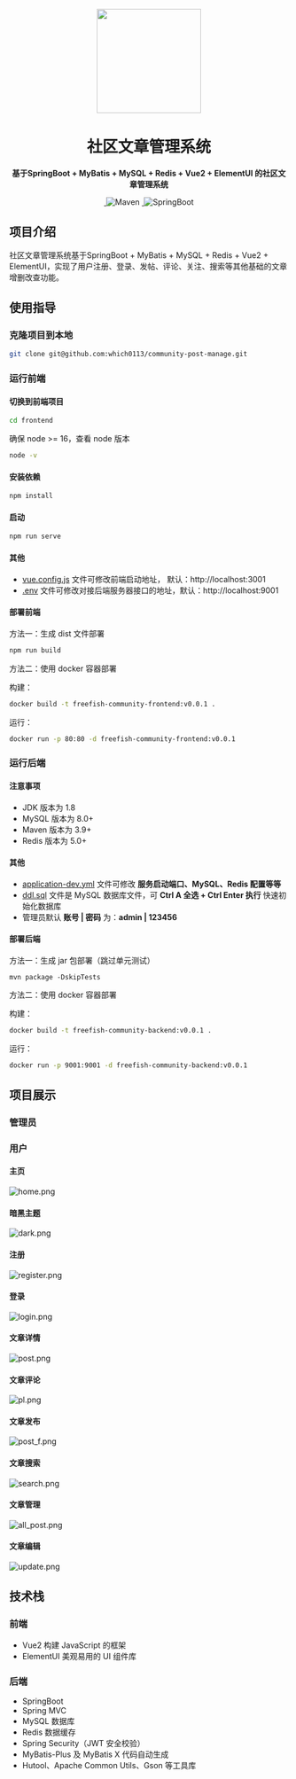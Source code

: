 <p align="center">
    <img src=https://img.freefish.love/logo.png width=188/>
</p>
<h1 align="center">社区文章管理系统</h1>
<p align="center"><strong>基于SpringBoot + MyBatis + MySQL + Redis + Vue2 + ElementUI 的社区文章管理系统</strong></p>
<div align="center">
<a target="_blank" href="https://github.com/which0113/api-backend">
    <img alt="" src="https://github.com/which0113/api-backend/badge/star.svg?theme=gvp"/>
</a>
    <img alt="Maven" src="https://raster.shields.io/badge/Maven-3.8.1-red.svg"/>
<a target="_blank" href="https://www.oracle.com/technetwork/java/javase/downloads/index.html">
        <img alt="" src="https://img.shields.io/badge/JDK-1.8+-green.svg"/>
</a>
    <img alt="SpringBoot" src="https://raster.shields.io/badge/SpringBoot-2.3+-green.svg"/>
</div>

## 项目介绍

社区文章管理系统基于SpringBoot + MyBatis + MySQL + Redis + Vue2 + ElementUI，实现了用户注册、登录、发帖、评论、关注、搜索等其他基础的文章增删改查功能。

## 使用指导

### 克隆项目到本地

```bash
git clone git@github.com:which0113/community-post-manage.git
```

### 运行前端

#### 切换到前端项目

```bash
cd frontend
```

确保 node >= 16，查看 node 版本

```bash
node -v
```

#### 安装依赖

```bash
npm install
```

#### 启动

```bash
npm run serve
```

#### 其他

- [vue.config.js](frontend%2Fvue.config.js) 文件可修改前端启动地址， 默认：http://localhost:3001
- [.env](frontend%2F.env) 文件可修改对接后端服务器接口的地址，默认：http://localhost:9001

#### 部署前端

方法一：生成 dist 文件部署

```bash
npm run build
```

方法二：使用 docker 容器部署

构建：

```bash
docker build -t freefish-community-frontend:v0.0.1 .
```

运行：

```bash
docker run -p 80:80 -d freefish-community-frontend:v0.0.1
```

### 运行后端

#### 注意事项

- JDK 版本为 1.8
- MySQL 版本为 8.0+
- Maven 版本为 3.9+
- Redis 版本为 5.0+

#### 其他

- [application-dev.yml](backend%2Fapplication-dev.yml)  文件可修改 **服务启动端口、MySQL、Redis 配置等等**
- [ddl.sql](backend%2Fddl.sql) 文件是 MySQL 数据库文件，可  **Ctrl A 全选 + Ctrl Enter 执行** 快速初始化数据库
- 管理员默认 **账号 | 密码** 为：**admin | 123456**

#### 部署后端

方法一：生成 jar 包部署（跳过单元测试）

```
mvn package -DskipTests
```

方法二：使用 docker 容器部署

构建：

```bash
docker build -t freefish-community-backend:v0.0.1 .
```

运行：

```bash
docker run -p 9001:9001 -d freefish-community-backend:v0.0.1
```

## 项目展示

### 管理员

### 用户

#### 主页

![home.png](doc%2Fhome.png)

#### 暗黑主题

![dark.png](doc%2Fdark.png)

#### 注册

![register.png](doc%2Fregister.png)

#### 登录

![login.png](doc%2Flogin.png)

#### 文章详情

![post.png](doc%2Fpost.png)

#### 文章评论

![pl.png](doc%2Fpl.png)

#### 文章发布

![post_f.png](doc%2Fpost_f.png)

#### 文章搜索

![search.png](doc%2Fsearch.png)

#### 文章管理

![all_post.png](doc%2Fall_post.png)

#### 文章编辑

![update.png](doc%2Fupdate.png)

## 技术栈

### 前端

- Vue2 构建 JavaScript 的框架
- ElementUI 美观易用的 UI 组件库

### 后端

- SpringBoot
- Spring MVC
- MySQL 数据库
- Redis 数据缓存
- Spring Security（JWT 安全校验）
- MyBatis-Plus 及 MyBatis X 代码自动生成
- Hutool、Apache Common Utils、Gson 等工具库